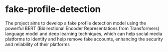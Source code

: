 # fake-profile-detection
The project aims to develop a fake profile detection model using the powerful BERT (Bidirectional Encoder Representations from Transformers) language model and deep learning techniques, which can help social media platforms to identify and help remove fake accounts, enhancing the security and reliability of their platforms
